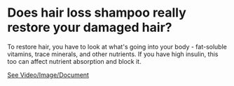 # Does hair loss shampoo really restore your damaged hair?

To restore hair, you have to look at what's going into your body - fat-soluble vitamins, trace minerals, and other nutrients. If you have high insulin, this too can affect nutrient absorption and block it.

 [See Video/Image/Document](https://hls-player.drberg.com/asset?path=migrated-assets/does-hair-loss-shampoo-really-restore-your-damaged-hair-drberg)
